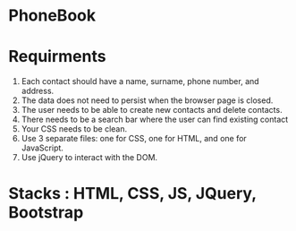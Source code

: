 # PhoneBook
# Requirments
1. Each contact should have a name, surname, phone number, and address.
2. The data does not need to persist when the browser page is closed.
3. The user needs to be able to create new contacts and delete contacts.
4. There needs to be a search bar where the user can find existing contact
5. Your CSS needs to be clean.
6. Use 3 separate files: one for CSS, one for HTML, and one for JavaScript.
7. Use jQuery to interact with the DOM.

# Stacks : HTML, CSS, JS, JQuery, Bootstrap
